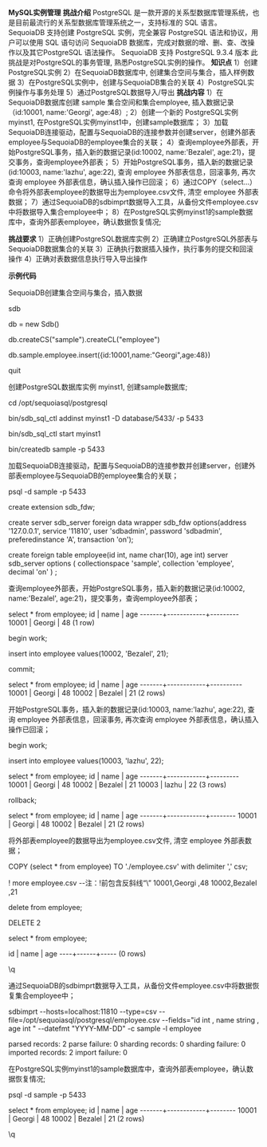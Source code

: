 **MySQL实例管理**
**挑战介绍**
PostgreSQL 是一款开源的关系型数据库管理系统，也是目前最流行的关系型数据库管理系统之一，支持标准的 SQL 语言。 SequoiaDB 支持创建 PostgreSQL 实例，完全兼容 PostgreSQL  语法和协议，用户可以使用 SQL 语句访问 SequoiaDB 数据库，完成对数据的增、删、查、改操作以及其它PostgreSQL 语法操作。
SequoiaDB 支持 PostgreSQL 9.3.4 版本
此挑战是对PostgreSQL的事务管理, 熟悉PostgreSQL实例的操作。
**知识点**
1）创建PostgreSQL实例
2）在SequoiaDB数据库中, 创建集合空间与集合，插入样例数据
3）在PostgreSQL实例中，创建与SequoiaDB集合的关联
4）PostgreSQL实例操作与事务处理
5）通过PostgreSQL数据导入/导出
**挑战内容**
1）在SequoiaDB数据库创建 sample 集合空间和集合employee, 插入数据记录（id:10001, name:'Georgi', age:48）;
2）创建一个新的 PostgreSQL实例 myinst1, 在PostgreSQL实例myinst1中，创建sample数据库；
3）加载SequoiaDB连接驱动，配置与SequoiaDB的连接参数并创建server，创建外部表employee与SequoiaDB的employee集合的关联；
4）查询employee外部表，开始PostgreSQL事务，插入新的数据记录(id:10002, name:'Bezalel', age:21)，提交事务，查询employee外部表；
5）开始PostgreSQL事务，插入新的数据记录(id:10003, name:'lazhu', age:22), 查询 employee 外部表信息，回滚事务, 再次查询 employee 外部表信息，确认插入操作已回滚；
6）通过COPY（select...）命令将外部表employee的数据导出为employee.csv文件, 清空 employee 外部表数据；
7）通过SequoiaDB的sdbimprt数据导入工具，从备份文件employee.csv中将数据导入集合employee中；
8）在PostgreSQL实例myinst1的sample数据库中，查询外部表employee，确认数据恢复情况;

**挑战要求**
1）正确创建PostgreSQL数据库实例
2）正确建立PostgreSQL外部表与SequoiaDB数据集合的关联
3）正确执行数据插入操作，执行事务的提交和回滚操作
4）正确对表数据信息执行导入导出操作

**示例代码**

SequoiaDB创建集合空间与集合，插入数据

sdb

db = new Sdb()

db.createCS("sample").createCL("employee")

db.sample.employee.insert({id:10001,name:"Georgi",age:48})

quit

创建PostgreSQL数据库实例 myinst1, 创建sample数据库;

cd /opt/sequoiasql/postgresql

bin/sdb_sql_ctl addinst myinst1 -D database/5433/ -p 5433

bin/sdb_sql_ctl start myinst1

bin/createdb sample -p 5433

加载SequoiaDB连接驱动，配置与SequoiaDB的连接参数并创建server，创建外部表employee与SequoiaDB的employee集合的关联；

psql -d sample -p 5433

create extension sdb_fdw;

create server sdb_server foreign data wrapper sdb_fdw options(address '127.0.0.1', service '11810', user 'sdbadmin', password 'sdbadmin', preferedinstance 'A', transaction 'on');

create foreign table employee(id int, name char(10), age int) server sdb_server options ( collectionspace 'sample', collection 'employee', decimal 'on' ) ;

查询employee外部表，开始PostgreSQL事务，插入新的数据记录(id:10002, name:'Bezalel', age:21)，提交事务，查询employee外部表；

select * from employee;
   id   |    name    | age 
-------+------------+---------
 10001 | Georgi  |  48
(1 row)

begin work;

insert into employee values(10002, 'Bezalel', 21);

commit;

select * from employee;
  id   |    name    | age 
-------+------------+----------
 10001 | Georgi  |  48
 10002 | Bezalel |  21
(2 rows)

开始PostgreSQL事务，插入新的数据记录(id:10003, name:'lazhu', age:22), 查询 employee 外部表信息，回滚事务, 再次查询 employee 外部表信息，确认插入操作已回滚；

begin work;

insert into employee values(10003, 'lazhu', 22);

select * from employee;
  id   |    name    | age 
-------+------------+---------
 10001 | Georgi   |  48
 10002 | Bezalel  |  21
 10003 | lazhu     |  22
(3 rows)

 rollback;

select * from employee;
  id   |    name    | age 
-------+------------+--------
 10001 | Georgi   |  48
 10002 | Bezalel  |  21
(2 rows)

 将外部表employee的数据导出为employee.csv文件, 清空 employee 外部表数据；

COPY (select * from employee) TO  './employee.csv' with delimiter ','  csv;

\! more employee.csv       --注：!前包含反斜线“\”
10001,Georgi    ,48
10002,Bezalel   ,21

delete from employee;

DELETE 2

select * from employee;

 id | name | age 
----+------+-----
(0 rows)

\q

通过SequoiaDB的sdbimprt数据导入工具，从备份文件employee.csv中将数据恢复集合employee中；

sdbimprt --hosts=localhost:11810 --type=csv --file=/opt/sequoiasql/postgresql/employee.csv --fields="id int , name string , age int " --datefmt "YYYY-MM-DD" -c sample -l employee

parsed records: 2
parse failure: 0
sharding records: 0
sharding failure: 0
imported records: 2
import failure: 0

在PostgreSQL实例myinst1的sample数据库中，查询外部表employee，确认数据恢复情况;

psql -d sample -p 5433

select * from employee;
  id   |    name    | age 
-------+------------+--------
 10001 | Georgi   |  48
 10002 | Bezalel  |  21
(2 rows)

\q

